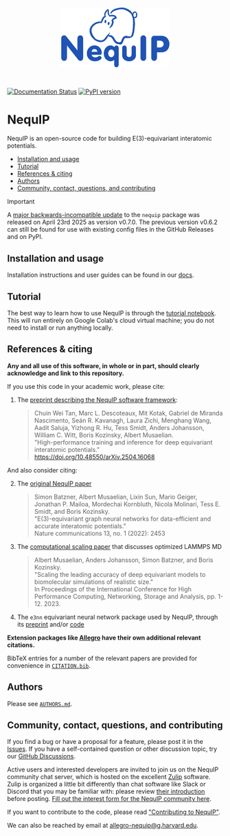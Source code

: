 <p align="center">
  <img src="./logo.png" width="50%" title="NequIP" alt="NequIP"/>
</p>

<br/>

[![Documentation Status](https://readthedocs.org/projects/nequip/badge/?version=latest)](https://nequip.readthedocs.io/en/latest/?badge=latest)  [![PyPI version](https://img.shields.io/pypi/v/nequip.svg)](https://pypi.python.org/pypi/nequip/)



# NequIP

NequIP is an open-source code for building E(3)-equivariant interatomic potentials.
 
 - [Installation and usage](#installation-and-usage)
 - [Tutorial](#tutorial)
 - [References & citing](#references--citing)
 - [Authors](#authors)
 - [Community, contact, questions, and contributing](#community-contact-questions-and-contributing)

> [!IMPORTANT]
> A [major backwards-incompatible update](./docs/guide/upgrading.md) to the `nequip` package was released on April 23rd 2025 as version v0.7.0. The previous version v0.6.2 can still be found for use with existing config files in the GitHub Releases and on PyPI.

## Installation and usage

Installation instructions and user guides can be found in our [docs](https://nequip.readthedocs.io/en/latest/).

## Tutorial 

The best way to learn how to use NequIP is through the [tutorial notebook](https://colab.research.google.com/github/mir-group/nequip-tutorial/blob/main/NequIP_Tutorial.ipynb). This will run entirely on Google Colab's cloud virtual machine; you do not need to install or run anything locally.

## References & citing

**Any and all use of this software, in whole or in part, should clearly acknowledge and link to this repository.**

If you use this code in your academic work, please cite:

 1. The [preprint describing the NequIP software framework](https://arxiv.org/abs/2504.16068):
    > Chuin Wei Tan, Marc L. Descoteaux, Mit Kotak, Gabriel de Miranda Nascimento, Seán R. Kavanagh, Laura Zichi, Menghang Wang, Aadit Saluja, Yizhong R. Hu, Tess Smidt, Anders Johansson, William C. Witt, Boris Kozinsky, Albert Musaelian. <br/>
    > "High-performance training and inference for deep equivariant interatomic potentials." <br/>
    > https://doi.org/10.48550/arXiv.2504.16068

And also consider citing:

 2. The [original NequIP paper](https://www.nature.com/articles/s41467-022-29939-5)
    > Simon Batzner, Albert Musaelian, Lixin Sun, Mario Geiger, Jonathan P. Mailoa, Mordechai Kornbluth, Nicola Molinari, Tess E. Smidt, and Boris Kozinsky. <br/>
    > "E(3)-equivariant graph neural networks for data-efficient and accurate interatomic potentials." <br/>
    > Nature communications 13, no. 1 (2022): 2453

 3. The [computational scaling paper](https://dl.acm.org/doi/abs/10.1145/3581784.3627041) that discusses optimized LAMMPS MD 
    > Albert Musaelian, Anders Johansson, Simon Batzner, and Boris Kozinsky. <br/>
    > "Scaling the leading accuracy of deep equivariant models to biomolecular simulations of realistic size." <br/>
    > In Proceedings of the International Conference for High Performance Computing, Networking, Storage and Analysis, pp. 1-12. 2023.

 4. The `e3nn` equivariant neural network package used by NequIP, through its [preprint](https://arxiv.org/abs/2207.09453) and/or [code](https://github.com/e3nn/e3nn)

**Extension packages like [Allegro](https://github.com/mir-group/allegro) have their own additional relevant citations.**

BibTeX entries for a number of the relevant papers are provided for convenience in [`CITATION.bib`](./CITATION.bib).

## Authors

Please see [`AUTHORS.md`](./AUTHORS.md).

## Community, contact, questions, and contributing

If you find a bug or have a proposal for a feature, please post it in the [Issues](https://github.com/mir-group/nequip/issues).
If you have a self-contained question or other discussion topic, try our [GitHub Discussions](https://github.com/mir-group/nequip/discussions).

Active users and interested developers are invited to join us on the NequIP community chat server, which is hosted on the excellent [Zulip](https://zulip.com/) software.
Zulip is organized a little bit differently than chat software like Slack or Discord that you may be familiar with: please review [their introduction](https://zulip.com/help/introduction-to-topics) before posting.
[Fill out the interest form for the NequIP community here](https://forms.gle/mEuonVCHdsgTtLXy7).

If you want to contribute to the code, please read ["Contributing to NequIP"](docs/dev/contributing.md).

We can also be reached by email at allegro-nequip@g.harvard.edu.
